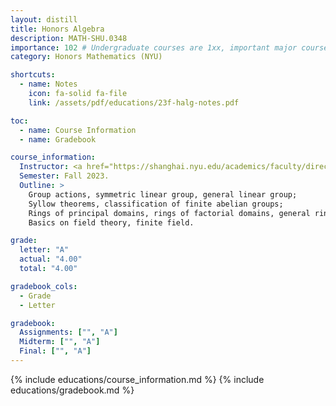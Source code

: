 ```yaml
---
layout: distill
title: Honors Algebra
description: MATH-SHU.0348
importance: 102 # Undergraduate courses are 1xx, important major courses 102
category: Honors Mathematics (NYU)

shortcuts:
  - name: Notes
    icon: fa-solid fa-file
    link: /assets/pdf/educations/23f-halg-notes.pdf

toc:
  - name: Course Information
  - name: Gradebook

course_information:
  Instructor: <a href="https://shanghai.nyu.edu/academics/faculty/directory/nadir-matringe-0">Nadir Matringe</a>.
  Semester: Fall 2023.
  Outline: >
    Group actions, symmetric linear group, general linear group;
    Syllow theorems, classification of finite abelian groups;
    Rings of principal domains, rings of factorial domains, general rings;
    Basics on field theory, finite field.

grade:
  letter: "A"
  actual: "4.00"
  total: "4.00"

gradebook_cols:
  - Grade
  - Letter

gradebook:
  Assignments: ["", "A"]
  Midterm: ["", "A"]
  Final: ["", "A"]
---
```


{% include educations/course_information.md %}
{% include educations/gradebook.md %}
